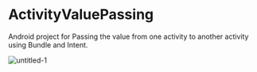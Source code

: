 # ActivityValuePassing
Android project for Passing the value from one activity to another activity using Bundle and Intent.

![untitled-1](https://user-images.githubusercontent.com/30308568/45138223-4fca4900-b1c9-11e8-9121-a6a4b9e9d9f9.png)

